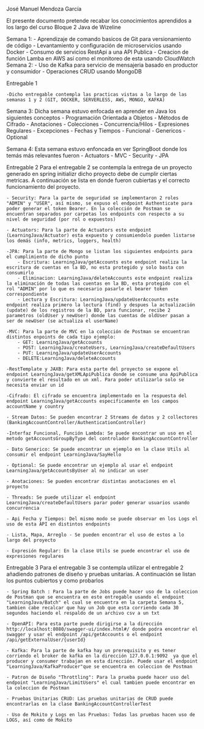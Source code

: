 José Manuel Mendoza García

El presente documento pretende recabar los conocimientos aprendidos a los largo del curso Bloque 2 Java de Wizeline

Semana 1: 
    - Aprendizaje de comando basicos de Git para versionamiento de código
    - Levantamiento y configuración de microservicios usando Docker
    - Consumo de servicios RestApi a una API Publica
    - Creacion de función Lamba en AWS así como el monitoreo de esta usando CloudWatch
Semana 2:
    - Uso de Kafka para servicio de mensajeria basado en productor y consumidor
    - Operaciones CRUD usando MongoDB

Entregable 1

    -Dicho entregable contempla las practicas vistas a lo largo de las semanas 1 y 2 (GIT, DOCKER, SERVERLESS, AWS, MONGO, KAFKA)

Semana 3:
    Dicha semana estuvo enfocada en aprender en Java los siguientes conceptos
    - Programación Orientada a Objetos
    - Métodos de Cifrado
    - Anotaciones
    - Colecciones
    - Concurrencia/Hilos
    - Expresiones Regulares
    - Excepciones
    - Fechas y Tiempos
    - Funcional
    - Genericos
    - Optional
 
Semana 4:
    Esta semana estuvo enfoncada en ver SpringBoot donde los temás más relevantes fueron
    - Actuators
    - MVC
    - Security
    - JPA

Entregable 2 
    Para el entregable 2 se contempla la entrega de un proyecto generado en spring initializr dicho proyecto debe de cumplir ciertas metricas. A continuación se lista en donde fueron cubiertas y el correcto funcionamiento del proyecto.

    - Security: Para la parte de seguridad se implementaron 2 roles "ADMIN" y "USER", así mismo, se expuso el endpoint Authenticate para poder generar el token Bearer. En la colección de Postman se encuentran separados por carpetas los endpoints con respecto a su nivel de seguridad (por rol o expuestos)

    - Actuators: Para la parte de Actuators este endpoint (LearningJava/Actuator) esta expuesto y consumiendolo pueden listarse los demás (info, metrics, loggers, health)

    -JPA: Para la parte de Mongo se listan los siguientes endpoints para el cumplimiento de dicho punto
        - Escritura: LearningJava/getAccounts este endpoint realiza la escritura de cuentas en la BD, no esta protegido y solo basta con consumirlo
        - Eliminacion: LearningJava/deleteAccounts este endpoint realiza la eliminación de todas las cuentas en la BD, esta protegido con el rol "ADMIN" por lo que es necesario pasarle el bearer token correspondiente
        - Lectura y Escritura: LearningJava/updateUserAccounts este endpoint realiza primero la lectura (find) y despues la actualización (update) de los registros de la BD, para funcionar, recibe 2 parametros (oldUser y newUser) donde las cuentas de oldUser pasan a ser de newUser (se actualiza el userName)

    -MVC: Para la parte de MVC en la colección de Postman se encuentran distintos enpoints de cada tipo ejemplo:
        - GET: LearningJava/getAccounts
        - POST: LearningJava/createUsers, LearningJava/createDefaultUsers
        - PUT: LearningJava/updateUserAccounts
        - DELETE:LearningJava/deleteAccounts

    -RestTemplate y JAXB: Para esta parte del proyecto se expone el endpoint LearningJava/getXMLApiPublica donde se consume una ApiPublica y convierte el resultado en un xml. Para poder utilizarlo solo se necesita enviar un id

    -Cifrado: El cifrado se encuentra implementado en la respuesta del endpoint LearningJava/getAccounts especificamente en los campos accountName y country

    - Stream Datos: Se pueden encontrar 2 Streams de datos y 2 collectores (BankingAccountController/AuthenticationController)

    -Interfaz Funcional, Función Lambda: Se puede encontrar un uso en el metodo getAccountsGroupByType del controlador BankingAccountController

    - Dato Generico: Se puede encontrar un ejemplo en la clase Utils al consumir el endpoint LearningJava/SayHello

    - Optional: Se puede encontrar un ejemplo al usar el endpoint LearningJava/getAccountsByUser al no indicar un user

    - Anotaciones: Se pueden encontrar distintas anotaciones en el proyecto

    - Threads: Se puede utilizar el endpoint LearningJava/createDefaultUsers parar poder generar usuarios usando concurrencia

    - Api Fecha y Tiempos: Del mismo modo se puede observar en los Logs el uso de esta API en distintos endpoints

    - Lista, Mapa, Arreglo - Se pueden encontrar el uso de estos a lo largo del proyecto

    - Expresión Regular: En la clase Utils se puede encontrar el uso de expresiones regulares


Entregable 3 
    Para el entregable 3 se contempla utilizar el entregable 2 añadiendo patrones de diseño y pruebas unitarias. A continuación se listan los puntos cubiertos y como probarlos

    - Spring Batch : Para la parte de Jobs puede hacer uso de la coleccion de Postman que se encuentra en este entregable usando el endpoint "LearningJava/Batch" el cual se encuentra en la carpeta Semana 5, tambien cabe recalcar que hay un Job que esta corriendo cada 30 segundos haciendo el respaldo de un archivo csv a un txt

    - OpenAPI: Para esta parte puede dirigirse a la dirección http://localhost:8080/swagger-ui/index.html#/ donde podra encontrar el swagger y usar el endpoint /api/getAccounts o el endpoint /api/getExternalUser/{userId}

    - Kafka: Para la parte de kafka hay un prerequisito y es tener corriendo el broker de kafka en la dirección 127.0.0.1:9092  ya que el producer y consumer trabajan en esta dirección. Puede usar el endpoint "LearningJava/KafkaProducer"que se encuentra en coleccion de Postman

    - Patron de Diseño "Throttling": Para la prueba puede hacer uso del endpoint "LearningJava/LimitUsers" el cual tambien puede encontrar en la coleccion de Postman

    - Pruebas Unitarias CRUD: Las pruebas unitarias de CRUD puede encontrarlas en la clase BankingAccountControllerTest

    - Uso de Mokito y Logs en las Pruebas: Todas las pruebas hacen uso de LOGS, así como de Mokito



    